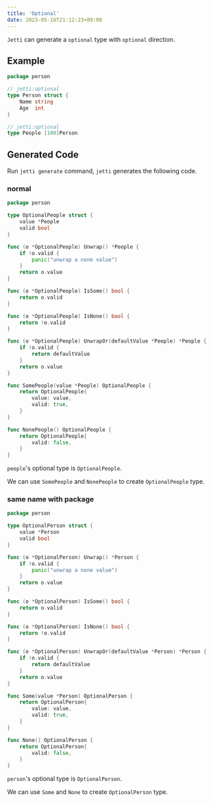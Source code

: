 ```yaml
---
title: 'Optional'
date: 2023-05-16T21:12:23+09:00
---
```


`Jetti` can generate a `optional` type with `optional` direction.

## Example

```go
package person

// jetti:optional
type Person struct {
	Name string
	Age  int
}

// jetti:optional
type People [100]Person
```

## Generated Code

Run `jetti generate` command, `jetti` generates the following code.

### normal

```go
package person

type OptionalPeople struct {
	value *People
	valid bool
}

func (o *OptionalPeople) Unwrap() *People {
	if !o.valid {
		panic("unwrap a none value")
	}
	return o.value
}

func (o *OptionalPeople) IsSome() bool {
	return o.valid
}

func (o *OptionalPeople) IsNone() bool {
	return !o.valid
}

func (o *OptionalPeople) UnwrapOr(defaultValue *People) *People {
	if !o.valid {
		return defaultValue
	}
	return o.value
}

func SomePeople(value *People) OptionalPeople {
	return OptionalPeople{
		value: value,
		valid: true,
	}
}

func NonePeople() OptionalPeople {
	return OptionalPeople{
		valid: false,
	}
}
```

`people`'s optional type is `OptionalPeople`.

We can use `SomePeople` and `NonePeople` to create `OptionalPeople` type.

### same name with package

```go
package person

type OptionalPerson struct {
	value *Person
	valid bool
}

func (o *OptionalPerson) Unwrap() *Person {
	if !o.valid {
		panic("unwrap a none value")
	}
	return o.value
}

func (o *OptionalPerson) IsSome() bool {
	return o.valid
}

func (o *OptionalPerson) IsNone() bool {
	return !o.valid
}

func (o *OptionalPerson) UnwrapOr(defaultValue *Person) *Person {
	if !o.valid {
		return defaultValue
	}
	return o.value
}

func Some(value *Person) OptionalPerson {
	return OptionalPerson{
		value: value,
		valid: true,
	}
}

func None() OptionalPerson {
	return OptionalPerson{
		valid: false,
	}
}
```

`person`'s optional type is `OptionalPerson`.

We can use `Some` and `None` to create `OptionalPerson` type.
